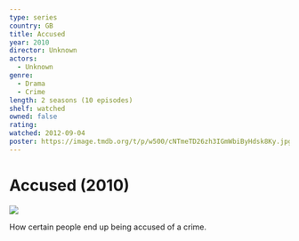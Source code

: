 ```yaml
---
type: series
country: GB
title: Accused
year: 2010
director: Unknown
actors:
  - Unknown
genre:
  - Drama
  - Crime
length: 2 seasons (10 episodes)
shelf: watched
owned: false
rating:
watched: 2012-09-04
poster: https://image.tmdb.org/t/p/w500/cNTmeTD26zh3IGmWbiByHdsk8Ky.jpg
---
```


# Accused (2010)

![](https://image.tmdb.org/t/p/w500/cNTmeTD26zh3IGmWbiByHdsk8Ky.jpg)

How certain people end up being accused of a crime.